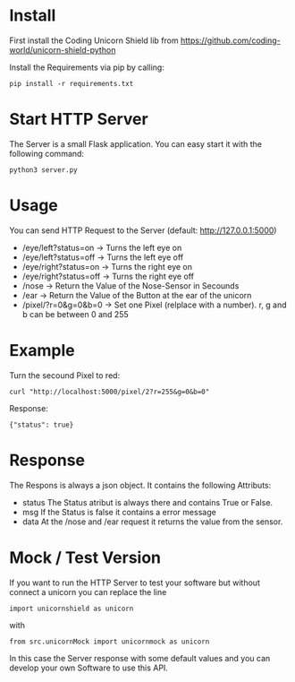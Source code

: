 # Install
First install the Coding Unicorn Shield lib from https://github.com/coding-world/unicorn-shield-python

Install the Requirements via pip by calling:
```
pip install -r requirements.txt
```

# Start HTTP Server
The Server is a small Flask application. You can easy start it with the following command:

```
python3 server.py
```

# Usage
You can send HTTP Request to the Server (default: http://127.0.0.1:5000)

* /eye/left?status=on -> Turns the left eye on
* /eye/left?status=off -> Turns the left eye off
* /eye/right?status=on -> Turns the right eye on
* /eye/right?status=off -> Turns the right eye off
* /nose -> Return the Value of the Nose-Sensor in Secounds
* /ear -> Return the Value of the Button at the ear of the unicorn
* /pixel/<id>?r=0&g=0&b=0 -> Set one Pixel (relplace <id> with a number). r, g and b can be between 0 and 255

# Example
Turn the secound Pixel to red:
```
curl "http://localhost:5000/pixel/2?r=255&g=0&b=0"
```
Response:
```
{"status": true}
```

# Response
The Respons is always a json object. It contains the following Attributs:

* status
The Status atribut is always there and contains True or False.
* msg
If the Status is false it contains a error message
* data
At the /nose and /ear request it returns the value from the sensor.

# Mock / Test Version
If you want to run the HTTP Server to test your software but without connect a unicorn you can replace the line

```
import unicornshield as unicorn
```

with

```
from src.unicornMock import unicornmock as unicorn
```

In this case the Server response with some default values and you can develop your own Software to use this API.
